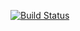 [![Build Status](https://travis-ci.org/kokamo01/Quiz.svg?branch=master)](https://travis-ci.org/kokamo01/Quiz)
